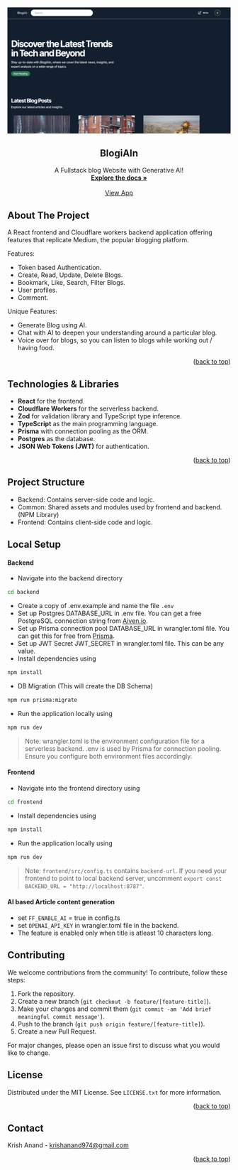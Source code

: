 <a name="readme-top"></a>
<br />
<div align="center">
<a href="https://github.com/Official-Krish/Blog-Website">
    <img src="frontend/public/Frontpage.png" alt="Logo">
  </a>
  

  <h2 align="center">BlogiAIn</h2>

  <p align="center">
    A Fullstack blog Website with Generative AI!
    <br />
    <a href="https://github.com/Official-Krish/Blog-Website"><strong>Explore the docs »</strong></a>
    <br />
    <br />
    <a href="https://blogi-a-in-krish-anands-projects.vercel.app/">View App</a>

  </p>
</div>

<!-- ABOUT THE PROJECT -->
## About The Project



A React frontend and Cloudflare workers backend application offering features that replicate Medium, the popular blogging platform. 

Features:
* Token based Authentication.
* Create, Read, Update, Delete Blogs.
* Bookmark, Like, Search, Filter Blogs.
* User profiles.
* Comment.

Unique Features:
* Generate Blog using AI.
* Chat with AI to deepen your understanding around a particular blog.
* Voice over for blogs, so you can listen to blogs while working out / having food.

<p align="right">(<a href="#readme-top">back to top</a>)</p>

## Technologies & Libraries

- **React** for the frontend.
- **Cloudflare Workers** for the serverless backend.
- **Zod** for validation library and TypeScript type inference.
- **TypeScript** as the main programming language.
- **Prisma** with connection pooling as the ORM.
- **Postgres** as the database.
- **JSON Web Tokens (JWT)** for authentication.

<p align="right">(<a href="#readme-top">back to top</a>)</p>

## Project Structure

- Backend: Contains server-side code and logic.
- Common: Shared assets and modules used by frontend and backend. (NPM Library)
- Frontend: Contains client-side code and logic.


## Local Setup

#### Backend

- Navigate into the backend directory 
```bash
cd backend
```
- Create a copy of .env.example and name the file `.env`
- Set up Postgres DATABASE_URL in .env file. You can get a free PostgreSQL connection string from [Aiven.io](https://aiven.io/).
- Set up Prisma connection pool DATABASE_URL in wrangler.toml file. You can get this for free from [Prisma](https://www.prisma.io/data-platform/accelerate).
- Set up JWT Secret JWT_SECRET in wrangler.toml file. This can be any value.
- Install dependencies using 
```bash 
npm install
```
- DB Migration (This will create the DB Schema)
```bash
npm run prisma:migrate
```
- Run the application locally using 
```bash
npm run dev
```

> Note: wrangler.toml is the environment configuration file for a serverless backend. .env is used by Prisma for connection pooling. Ensure you configure both environment files accordingly.

#### Frontend

- Navigate into the frontend directory using 
```bash
cd frontend
```
- Install dependencies using 
```bash
npm install
```
- Run the application locally using 
```bash
npm run dev
```

> Note: `frontend/src/config.ts` contains `backend-url`. If you need your frontend to point to local backend server, uncomment `export const BACKEND_URL = "http://localhost:8787"`. 

#### AI based Article content generation

- set `FF_ENABLE_AI` = true in config.ts
- set `OPENAI_API_KEY` in wrangler.toml file in the backend.
- The feature is enabled only when title is atleast 10 characters long.


## Contributing

We welcome contributions from the community! To contribute, follow these steps:

1. Fork the repository.
2. Create a new branch (`git checkout -b feature/[feature-title]`).
3. Make your changes and commit them (`git commit -am 'Add brief meaningful commit message'`).
4. Push to the branch (`git push origin feature/[feature-title]`).
5. Create a new Pull Request.

For major changes, please open an issue first to discuss what you would like to change.


<!-- LICENSE -->
## License

Distributed under the MIT License. See `LICENSE.txt` for more information.

<p align="right">(<a href="#readme-top">back to top</a>)</p>


<!-- CONTACT -->
## Contact

Krish Anand - krishanand974@gmail.com

<p align="right">(<a href="#readme-top">back to top</a>)</p>





